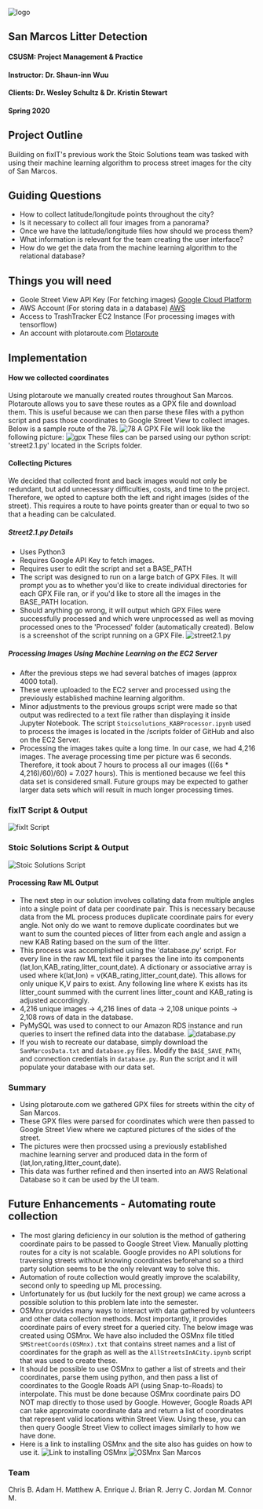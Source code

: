 ![logo](https://github.com/mower003/cis490_2020_project/blob/master/img/StoicSolutionsTextAboveLogoSmall.png) 

## San Marcos Litter Detection
#### CSUSM: Project Management & Practice
#### Instructor: Dr. Shaun-inn Wuu
#### Clients: Dr. Wesley Schultz & Dr. Kristin Stewart
#### Spring 2020 

## Project Outline
Building on fixIT's previous work the Stoic Solutions team was tasked with using their machine learning algorithm to process street images for the city of San Marcos.

## Guiding Questions

* How to collect latitude/longitude points throughout the city?
* Is it necessary to collect all four images from a panorama?
* Once we have the latitude/longitude files how should we process them?
* What information is relevant for the team creating the user interface?
* How do we get the data from the machine learning algorithm to the relational database?

## Things you will need
* Goole Street View API Key (For fetching images) [Google Cloud Platform](https://cloud.google.com/)
* AWS Account (For storing data in a database) [AWS](https://aws.amazon.com/)
* Access to TrashTracker EC2 Instance (For processing images with tensorflow)
* An account with plotaroute.com [Plotaroute](https://www.plotaroute.com/routeplanner)

## Implementation
#### How we collected coordinates
Using plotaroute we manually created routes throughout San Marcos. Plotaroute allows you to save these routes as a GPX file and download them. This is useful because we can then parse these files with a python script and pass those coordinates to Google Street View to collect images. Below is a sample route of the 78.
![78](https://github.com/mower003/cis490_2020_project/blob/master/img/ca78img.png)
A GPX File will look like the following picture:
![gpx](https://github.com/mower003/cis490_2020_project/blob/master/img/gpxSample.png)
These files can be parsed using our python script: 'street2.1.py' located in the Scripts folder.
#### Collecting Pictures
We decided that collected front and back images would not only be redundant, but add unnecessary difficulties, costs, and time to the project. Therefore, we opted to capture both the left and right images (sides of the street). This requires a route to have points greater than or equal to two so that a heading can be calculated. 
##### Street2.1.py Details
* Uses Python3
* Requires Google API Key to fetch images.
* Requires user to edit the script and set a BASE_PATH
* The script was designed to run on a large batch of GPX Files. It will prompt you as to whether you'd like to create individual directories for each GPX File ran, or if you'd like to store all the images in the BASE_PATH location.
* Should anything go wrong, it will output which GPX Files were successfully processed and which were unprocessed as well as moving processed ones to the 'Processed' folder (automatically created).
Below is a screenshot of the script running on a GPX File.
![street2.1.py](https://github.com/mower003/cis490_2020_project/blob/master/img/street2.1img.png)

##### Processing Images Using Machine Learning on the EC2 Server
* After the previous steps we had several batches of images (approx 4000 total).
* These were uploaded to the EC2 server and processed using the previously established machine learning algorithm.
* Minor adjustments to the previous groups script were made so that output was redirected to a text file rather than displaying it inside Jupyter Notebook. The script `Stoicsolutions_KABProcessor.ipynb` used to process the images is located in the /scripts folder of GitHub and also on the EC2 Server.
* Processing the images takes quite a long time. In our case, we had 4,216 images. The average processing time per picture was 6 seconds. Therefore, it took about 7 hours to process all our images (((6s * 4,216)/60)/60) = 7.027 hours). This is mentioned because we feel this data set is considered small. Future groups may be expected to gather larger data sets which will result in much longer processing times.
### fixIT Script & Output
![fixIt Script](https://github.com/mower003/cis490_2020_project/blob/master/img/fixITScriptImage.png)

### Stoic Solutions Script & Output
![Stoic Solutions Script](https://github.com/mower003/cis490_2020_project/blob/master/img/StoicSolutionScriptImage.png)

#### Processing Raw ML Output
* The next step in our solution involves collating data from multiple angles into a single point of data per coordinate pair. This is necessary because data from the ML process produces duplicate coordinate pairs for every angle. Not only do we want to remove duplicate coordinates but we want to sum the counted pieces of litter from each angle and assign a new KAB Rating based on the sum of the litter.
* This process was accomplished using the 'database.py' script. For every line in the raw ML text file it parses the line into its components (lat,lon,KAB_rating,litter_count,date). A dictionary or associative array is used where k(lat,lon) = v(KAB_rating,litter_count,date). This allows for only unique K,V pairs to exist. Any following line where K exists has its litter_count summed with the current lines litter_count and KAB_rating is adjusted accordingly.
* 4,216 unique images -> 4,216 lines of data  -> 2,108 unique points -> 2,108 rows of data in the database.
* PyMySQL was used to connect to our Amazon RDS instance and run queries to insert the refined data into the database. 
![database.py](https://github.com/mower003/cis490_2020_project/blob/master/img/databaseScript.png)
* If you wish to recreate our database, simply download the `SanMarcosData.txt` and `database.py` files. Modify the `BASE_SAVE_PATH`, and connection credentials in `database.py`. Run the script and it will populate your database with our data set. 

### Summary
* Using plotaroute.com we gathered GPX files for streets within the city of San Marcos.
* These GPX files were parsed for coordinates which were then passed to Google Street View where we captured pictures of the sides of the street.
* The pictures were then procssed using a previously established machine learning server and produced data in the form of (lat,lon,rating,litter_count,date).
* This data was further refined and then inserted into an AWS Relational Database so it can be used by the UI team.

## Future Enhancements - Automating route collection
* The most glaring deficiency in our solution is the method of gathering coordinate pairs to be passed to Google Street View. Manually plotting routes for a city is not scalable. Google provides no API solutions for traversing streets without knowing coordinates beforehand so a third party solution seems to be the only relevant way to solve this. 
* Automation of route collection would greatly improve the scalability, second only to speeding up ML processing.
* Unfortunately for us (but luckily for the next group) we came across a possible solution to this problem late into the semester.
* OSMnx provides many ways to interact with data gathered by volunteers and other data collection methods. Most importantly, it provides coordinate pairs of every street for a queried city. The below image was created using OSMnx. We have also included the OSMnx file titled `SMStreetCoords(OSMnx).txt` that contains street names and a list of coordinates for the graph as well as the `AllStreetsInACity.ipynb` script that was used to create these.
* It should be possible to use OSMnx to gather a list of streets and their coordinates, parse them using python, and then pass a list of coordinates to the Google Roads API (using Snap-to-Roads) to interpolate. This must be done because OSMnx coordinate pairs DO NOT map directly to those used by Google. However, Google Roads API can take approximate coordinate data and return a list of coordinates that represent valid locations within Street View. Using these, you can then query Google Street View to collect images similarly to how we have done.
* Here is a link to installing OSMnx and the site also has guides on how to use it.
![Link to installing OSMnx](https://geoffboeing.com/2017/02/python-getting-started/)
![OSMnx San Marcos](https://github.com/mower003/cis490_2020_project/blob/master/img/SanMarcosA.png)

### Team
Chris B.
Adam H.
Matthew A.
Enrique J.
Brian R.
Jerry C.
Jordan M.
Connor M.
